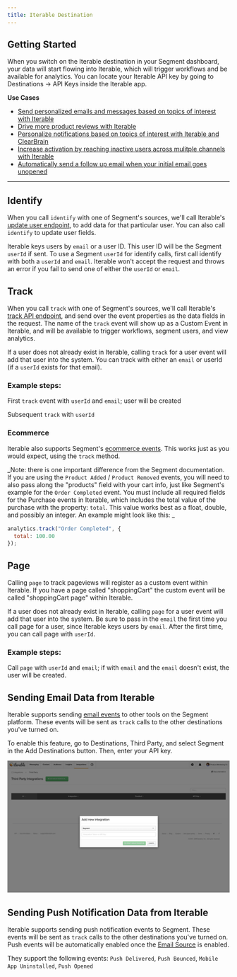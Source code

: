 ```yaml
---
title: Iterable Destination
---
```


## Getting Started

When you switch on the Iterable destination in your Segment dashboard, your data will start flowing into Iterable, which will trigger workflows and be available for analytics. You can locate your Iterable API key by going to Destinations → API Keys inside the Iterable app.

**Use Cases**

* [Send personalized emails and messages based on topics of interest with Iterable](https://segment.com/recipes/personalized-email-by-topic-iterable/)
* [Drive more product reviews with Iterable](https://segment.com/recipes/drive-product-reviews-iterable/)
* [Personalize notifications based on topics of interest with Iterable and ClearBrain](https://segment.com/recipes/personalize-notifications-by-interest-iterable-clearbrain/)
* [Increase activation by reaching inactive users across mulitple channels with Iterable](https://segment.com/recipes/multi-channel-activation-iterable/)
* [Automatically send a follow up email when your initial email goes unopened](https://segment.com/recipes/iterable-autoresponder-emails-when-unopened/)

- - -

## Identify

When you call `identify` with one of Segment's sources, we'll call Iterable's [update user endpoint](https://api.iterable.com/api/docs#users_updateUser), to add data for that particular user. You can also call `identify` to update user fields.

Iterable keys users by `email` or a user ID. This user ID will be the Segment `userId` if sent. To use a Segment `userId` for identify calls, first call identify with both a `userId` and `email`. Iterable won't accept the request and throws an error if you fail to send one of either the `userId` or `email`.

<!-- commented out because this functionality isn't currently working ZD#355518
### Merge Nested Objects


Iterable offers the option to either merge user fields with nested data or overwrite them. (see their [docs](https://api.iterable.com/api/docs#!/users/updateUser_post_10) for more info). By default, this option is set to false. If you wish to disable this, you can pass an destination specific property called `mergeNestedObjects` and set it's value to `true`.

Here's an example:

```js
analytics.identify({
    userId: 'user-id',
    traits: {
        settings: {
            mobile: true
        }
    },
    integrations: {
        Iterable: {
            mergeNestedObjects: true
        }
    }
});
```

This `identify` event would merge the `mobile` property for this user with any other settings that were previously a part of that users settings field.
-->


## Track

When you call `track` with one of Segment's sources, we'll call Iterable's [track API endpoint](https://api.iterable.com/api/docs#!/events/track_post_0), and send over the event properties as the data fields in the request. The name of the `track` event will show up as a Custom Event in Iterable, and will be available to trigger workflows, segment users, and view analytics.

If a user does not already exist in Iterable, calling `track` for a user event will add that user into the system. You can track with either an `email` or userId (if a `userId` exists for that email).

### Example steps:

First `track` event with `userId` and `email`; user will be created

Subsequent `track` with `userId`

### Ecommerce

Iterable also supports Segment's [ecommerce events](/docs/connections/spec/ecommerce/v2/). This works just as you would expect, using the `track` method.

_Note: there is one important difference from the Segment documentation. If you are using the `Product Added` / `Product Removed` events, you will need to also pass along the "products" field with your cart info, just like Segment's example for the `Order Completed` event. You must include all required fields for the Purchase events in Iterable, which includes the total value of the purchase with the property: `total`. This value works best as a float, double, and possibly an integer. An example might look like this: _

```js
analytics.track("Order Completed", {
  total: 100.00
});
```


## Page

Calling `page` to track pageviews will register as a custom event within Iterable. If you have a page called "shoppingCart" the custom event will be called "shoppingCart page" within Iterable.

If a user does not already exist in Iterable, calling `page` for a user event will add that user into the system. Be sure to pass in the `email` the first time you call page for a user, since Iterable keys users by `email`. After the first time, you can call page with `userId`.

### Example steps:

Call `page` with `userId` and `email`; if with `email` and the `email` doesn't exist, the user will be created.


## Sending Email Data from Iterable

Iterable supports sending [email events](/docs/connections/spec/email/) to other tools on the Segment platform. These events will be sent as `track` calls to the other destinations you've turned on.

To enable this feature, go to Destinations, Third Party, and select Segment in the Add Destinations button. Then, enter your API key.

![Send email events from Iterable](images/Iterable1.png)

## Sending Push Notification Data from Iterable

Iterable supports sending push notification events to Segment. These events will be sent as `track` calls to the other destinations you've turned on. Push events will be automatically enabled once the [Email Source](/docs/connections/sources/iterable/) is enabled.

They support the following events:
`Push Delivered`, `Push Bounced`, `Mobile App Uninstalled`, `Push Opened`
